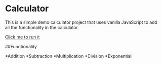 # Calculator

 This is a simple demo calculator project that uses vanilla JavaScript to add all
 the functionality in the calculator.

 [Click me to run it](https://sankitshane.github.io/Calculator/)

##Functionality

 *Addition
 *Subtraction
 *Multiplication
 *Division
 *Exponential
